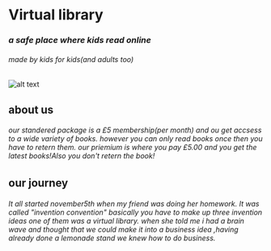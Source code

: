 # Virtual library
### *a safe place where kids read online*
###### *made by kids for kids*(and adults too)

![alt text](https://media4.picsearch.com/is?HsKcmSO0quiQiRfD5z8WjCU-RirLJuSk1zTEI2SDEjc&height=341)

## about us 
###### our standered package is a £5 membership(per month) and ou get accsess to a wide variety of books. however you can only read books once then you have to retern them. our priemium is where you pay £5.00 and you get the latest books!Also you don't retern the book!

## our journey
###### It all started november5th when my friend was doing her homework. It was called "invention convention" basically you have to make up three invention ideas one of them was a virtual library. when she told me i had a brain wave and thought that we could make it into a business idea ,having already done a lemonade stand we knew how to do business. 


